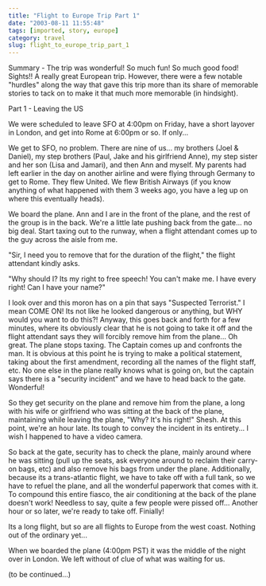 ```yaml
---
title: "Flight to Europe Trip Part 1"
date: "2003-08-11 11:55:48"
tags: [imported, story, europe]
category: travel
slug: flight_to_europe_trip_part_1
---
```


Summary - The trip was wonderful! So much fun! So much good food! Sights!! A
really great European trip. However, there were a few notable "hurdles" along
the way that gave this trip more than its share of memorable stories to tack on
to make it that much more memorable (in hindsight).

Part 1 - Leaving the US

We were scheduled to leave SFO at 4:00pm on Friday, have a short layover in
London, and get into Rome at 6:00pm or so. If only...

We get to SFO, no problem. There are nine of us... my brothers (Joel & Daniel),
my step brothers (Paul, Jake and his girlfriend Anne), my step sister and her
son (Lisa and Jamari), and then Ann and myself. My parents had left earlier in
the day on another airline and were flying through Germany to get to Rome. They
flew United. We flew British Airways (if you know anything of what happened with
them 3 weeks ago, you have a leg up on where this eventually heads).

We board the plane. Ann and I are in the front of the plane, and the rest of the
group is in the back. We're a little late pushing back from the gate... no big
deal. Start taxing out to the runway, when a flight attendant comes up to the
guy across the aisle from me.

"Sir, I need you to remove that for the duration of the flight," the flight
attendant kindly asks.

"Why should I? Its my right to free speech! You can't make me. I have every
right! Can I have your name?"

I look over and this moron has on a pin that says "Suspected Terrorist." I mean
COME ON! Its not like he looked dangerous or anything, but WHY would you want to
do this?! Anyway, this goes back and forth for a few minutes, where its
obviously clear that he is not going to take it off and the flight attendant
says they will forcibly remove him from the plane... Oh great. The plane stops
taxing. The Captain comes up and confronts the man. It is obvious at this point
he is trying to make a political statement, taking about the first amendment,
recording all the names of the flight staff, etc. No one else in the plane
really knows what is going on, but the captain says there is a "security
incident" and we have to head back to the gate. Wonderful!

So they get security on the plane and remove him from the plane, a long with his
wife or girlfriend who was sitting at the back of the plane, maintaining while
leaving the plane, "Why? It's his right!" Shesh. At this point, we're an hour
late. Its tough to convey the incident in its entirety... I wish I happened to
have a video camera.

So back at the gate, security has to check the plane, mainly around where he was
sitting (pull up the seats, ask everyone around to reclaim their carry-on bags,
etc) and also remove his bags from under the plane. Additionally, because its a
trans-atlantic flight, we have to take off with a full tank, so we have to
refuel the plane, and all the wonderful paperwork that comes with it. To
compound this entire fiasco, the air conditioning at the back of the plane
doesn't work! Needless to say, quite a few people were pissed off... Another
hour or so later, we're ready to take off. Finially!

Its a long flight, but so are all flights to Europe from the west coast. Nothing
out of the ordinary yet...

When we boarded the plane (4:00pm PST) it was the middle of the night over in
London. We left without of clue of what was waiting for us.

(to be continued...)
